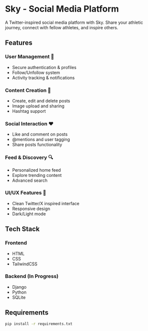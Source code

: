# Sky - Social Media Platform

A Twitter-inspired social media platform with Sky. Share your athletic journey, connect with fellow athletes, and inspire others.

## Features

### User Management 🔐
- Secure authentication & profiles
- Follow/Unfollow system
- Activity tracking & notifications 

### Content Creation 📝
- Create, edit and delete posts
- Image upload and sharing
- Hashtag support

### Social Interaction ❤️
- Like and comment on posts
- @mentions and user tagging
- Share posts functionality

### Feed & Discovery 🔍
- Personalized home feed
- Explore trending content
- Advanced search

### UI/UX Features 🎨
- Clean Twitter/X inspired interface
- Responsive design
- Dark/Light mode


## Tech Stack

### Frontend
- HTML
- CSS
- TailwindCSS

### Backend (In Progress)
- Django
- Python
- SQLite

## Requirements

```bash
pip install -r requirements.txt
